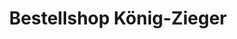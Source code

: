 ---
title: "Bestellshop König-Zieger"
url: /floh-seligenthal/bestellshop-koenig-zieger/
shop: Schreibwaren
---
